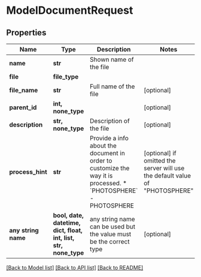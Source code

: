 # ModelDocumentRequest


## Properties
Name | Type | Description | Notes
------------ | ------------- | ------------- | -------------
**name** | **str** | Shown name of the file | 
**file** | **file_type** |  | 
**file_name** | **str** | Full name of the file | [optional] 
**parent_id** | **int, none_type** |  | [optional] 
**description** | **str, none_type** | Description of the file | [optional] 
**process_hint** | **str** | Provide a info about the document in order to customize the way it is processed.  * &#x60;PHOTOSPHERE&#x60; - PHOTOSPHERE | [optional]  if omitted the server will use the default value of "PHOTOSPHERE"
**any string name** | **bool, date, datetime, dict, float, int, list, str, none_type** | any string name can be used but the value must be the correct type | [optional]

[[Back to Model list]](../README.md#documentation-for-models) [[Back to API list]](../README.md#documentation-for-api-endpoints) [[Back to README]](../README.md)



